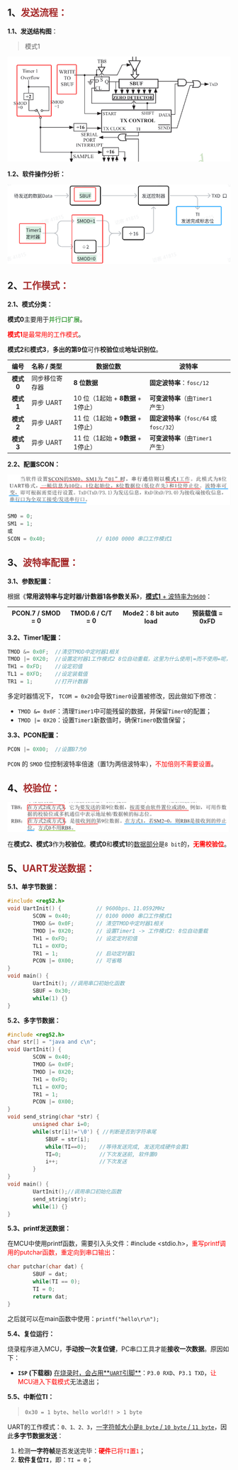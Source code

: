 ## 1、<span style="color:brown">发送流程：</span>

**1.1、发送结构图**：

> 模式1

<img src="https://raw.githubusercontent.com/root-bine/image/main/Typora-image/UART17.png" alt="image-20251007164101478" style="zoom: 67%;" />

**1.2、软件操作分析：**

<img src="https://raw.githubusercontent.com/root-bine/image/main/Typora-image/UART20.png" alt="image-20251010125305788" style="zoom: 67%;" />



## 2、<span style="color:brown">工作模式：</span>

**2.1、模式分类：**

**模式0**主要用于<span style="color:green">并行口扩展</span>。

<span style="color:red">**模式1**是最常用的工作模式</span>。

**模式2**和**模式3**，**多出的第9位**可作**校验位**或**地址识别位**。

|    编号    | 名称 / 类型    | 数据位数                           | 波特率                                   |
| :--------: | :------------- | ---------------------------------- | ---------------------------------------- |
| **模式 0** | 同步移位寄存器 | **8 位数据**                       | **固定波特率**：`fosc/12`                |
| **模式 1** | 异步 UART      | 10 位（1起始 + **8数据** + 1停止） | **可变波特率**（由`Timer1`产生）         |
| **模式 2** | 异步 UART      | 11 位（1起始 + **9数据** + 1停止） | **固定波特率**（`fosc/64` 或 `fosc/32`） |
| **模式 3** | 异步 UART      | 11 位（1起始 + **9数据** + 1停止） | **可变波特率**（由`Timer1`产生）         |

**2.2、配置SCON：**

<img src="https://raw.githubusercontent.com/root-bine/image/main/Typora-image/UART18.png" alt="image-20251007163302012" style="zoom:80%;" />

```c
SM0 = 0;
SM1 = 1;
或
SCON = 0x40;                // 0100 0000 串口工作模式1
```



## 3、<span style="color:brown">波特率配置：</span>

**3.1、参数配置：**

根据《**常用波特率与定时器/计数器1各参数关系**》，<u>**模式1** + 波特率为`9600`</u>：

| PCON.7 / SMOD = 0 | TMOD.6 / C/T = 0 | Mode2：8 bit auto load | 预装载值 = 0xFD |
| ----------------- | ---------------- | ---------------------- | --------------- |

**3.2、Timer1配置：**

```c
TMOD &= 0x0F;  //清空TMOD中定时器1相关
TMOD |= 0X20;  //设置定时器1工作模式2 8位自动重载，这里为什么使用|=而不使用=呢，为了避免清除定时器0配置
TH1 = 0xFD;    //设定初值
TL1 = 0XFD;    //设定装载值 
TR1 = 1;       //打开计数器
```

多定时器情况下， `TCOM = 0x20`会导致`Timer0`设置被修改，因此做如下修改：

- `TMOD &= 0x0F`：清理`Timer1`中可能残留的数据，并保留`Timer0`的配置；
- `TMOD |= 0X20`：设置`Timer1`新数值时，确保`Timer0`数值保留；

**3.3、PCON配置：**

```c
PCON |= 0X00;  //设置B7为0
```

`PCON` 的 `SMOD` 位控制波特率倍速（置1为两倍波特率），<span style="color:red">不加倍则不需要设置</span>。



## 4、<span style="color:brown">校验位：</span>

<img src="https://raw.githubusercontent.com/root-bine/image/main/Typora-image/UART19.png" alt="image-20251007165205262" style="zoom:67%;" />

在**模式2、模式3**作为**校验位**。**模式0**和**模式1**的<u>数据部分</u>是`8 bit`的，<span style="color:red">**无需校验位**</span>。



## 5、<span style="color:brown">UART发送数据：</span>

**5.1、单字节数据：**

```c
#include <reg52.h>
void UartInit() {           // 9600bps、11.0592MHz
        SCON = 0x40;        // 0100 0000 串口工作模式1
        TMOD &= 0x0F;       // 清空TMOD中定时器1相关
        TMOD |= 0X20;       // 设置Timer1 -> 工作模式2: 8位自动重载
        TH1 = 0xFD;         // 设定定时初值
        TL1 = 0XFD;
        TR1 = 1;            // 启动定时器1
        PCON |= 0X00;       // 可省略
}
void main() {
        UartInit(); //调用串口初始化函数
        SBUF = 0x30;
        while(1) {}        
}
```

**5.2、多字节数据：**

```c
#include <reg52.h>
char str[] = "java and c\n";
void UartInit() {
        SCON = 0x40;
        TMOD &= 0x0F;
        TMOD |= 0X20; 
        TH1 = 0xFD;
        TL1 = 0XFD;
        TR1 = 1;
    	PCON |= 0X00;
}
void send_string(char *str) {
        unsigned char i=0;
        while(str[i]!='\0') { //判断是否到字符串尾
        	SBUF = str[i];
            while(TI==0);    //等待发送完成, 发送完成硬件会置1
            TI=0;            //下次发送前, 软件置0
            i++;             //下次发送
        }        
}
void main() {
        UartInit();//调用串口初始化函数
        send_string(str);
        while(1) {}        
}
```

**5.3、printf发送数据：**

在MCU中使用printf函数，需要引入头文件：#include <stdio.h>，<span style="color:red">重写printf调用的putchar函数，重定向到串口输出</span>：

```c
char putchar(char dat) {
        SBUF = dat;
        while(TI == 0);
        TI = 0; 
        return dat;
}
```

之后就可以在main函数中使用：`printf("hello\r\n");` 

**5.4、复位运行：**

烧录程序进入MCU，**手动按一次复位键**，PC串口工具才能**接收一次数据**。原因如下：

- **`ISP` (下载器)** <u>在烧录时，会占用**`UART`引脚**</u>：`P3.0 RXD`、`P3.1 TXD`，<span style="color:red">让MCU进入下载模式</span>无法退出；

**5.5、中断位TI：**

> `0x30 = 1 byte`、`hello world!! > 1 byte` 

UART的工作模式：`0、1、2、3`，<u>一字符帧大小是`8 byte` / `10 byte` / `11 byte`</u>，因此**多字节数据发送**：

1. 检测**一字符帧**是否发送完毕：<span style="color:red">**硬件**已将`TI`置`1`</span>；
2. **软件复位`TI`**，即：`TI = 0`；
